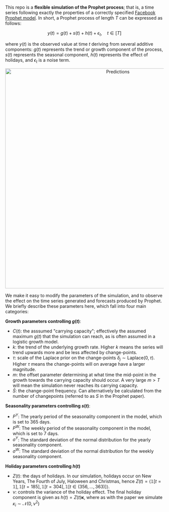 This repo is a **flexible simulation of the Prophet process**; that is, a time series following exactly the properties of a correctly specified [Facebook Prophet model](https://facebook.github.io/prophet/). In short, a Prophet process of length $T$ can be expressed as follows:

$$y(t) = g(t) + s(t) + h(t) + \epsilon_t, \quad t \in [T]$$

where $y(t)$ is the observed value at time $t$ deriving from several additive components: $g(t)$ represents the trend or growth component of the process, $s(t)$ represents the seasonal component, $h(t)$ represents the effect of holidays, and $\epsilon_t$ is a noise term. 

<p align="center">
  <img src="https://user-images.githubusercontent.com/55145311/232958164-64ff849f-6480-4420-a749-47ddafceac61.png" alt="Predictions" width="700"/> 
</p>

We make it easy to modify the parameters of the simulation, and to observe the effect on the time series generated and forecasts produced by Prophet. We briefly describe these parameters here, which fall into four main categories:


**Growth parameters controlling $g(t)$**:
- $C(t)$: the asssumed "carrying capacity"; effectively the assumed maximum $g(t)$ that the simulation can reach, as is often assumed in a logistic growth model.
- $k$: the trend of the underlying growth rate. Higher $k$ means the series will trend upwards more and be less affected by change-points.
- $\tau$: scale of the Laplace prior on the change-points $\delta_j \sim \text{Laplace}(0, \tau)$. Higher $\tau$ means the change-points will on average have a larger magnitude.
- $m$: the offset parameter determining at what time the mid-point in the growth towards the carrying capacity should occur. A very large $m > T$ will mean the simulation never reaches its carrying capacity.
- $\bar{S}$: the change-point frequency. Can alternatively be calculated from the number of changepoints (referred to as $S$ in the Prophet paper).

**Seasonality parameters controlling $s(t)$**:
- $P^Y$: The yearly period of the seasonality component in the model, which is set to 365 days.
- $P^W$: The weekly period of the seasonality component in the model, which is set to 7 days.
- $\sigma^Y$: The standard deviation of the normal distribution for the yearly seasonality component. 
- $\sigma^W$: The standard deviation of the normal distribution for the weekly seasonality component.

**Holiday parameters controlling $h(t)$**
- $Z(t)$: the days of holidays. In our simulation, holidays occur on New Years, The Fourth of July, Haloween and Christmas, hence $Z(t) =  \langle\mathbb{1}[t = \mathbb{1}], \mathbb{1}[t = 185], \mathbb{1}[t = 304], \mathbb{1}[t \in (356, ..., 363)]\rangle.$
- $\nu$: controls the variance of the holiday effect. The final holiday component is given as $h(t) = Z(t)\boldsymbol{\kappa}$, where as with the paper we simulate $\kappa_i \sim \mathcal{N}(0, \nu^2)$
